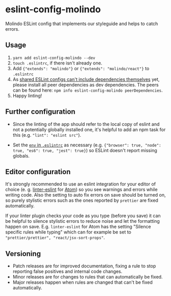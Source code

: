 # eslint-config-molindo

Molindo ESLint config that implements our styleguide and helps to catch errors.

## Usage

1. `yarn add eslint-config-molindo --dev`
2. `touch .eslintrc`, if there isn't already one.
3. Add `{"extends": "molindo"}` or `{"extends": "molindo/react"}` to `.eslintrc`
4. As [shared ESLint configs can't include dependencies themselves](https://github.com/eslint/eslint/issues/3458) yet, please install all peer dependencies as dev dependencies. The peers can be found here: `npm info eslint-config-molindo peerDependencies`.
5. Happy linting!

## Further configuration

 - Since the linting of the app should refer to the local copy of eslint and not a potentially globally installed one, it's helpful to add an npm task for this (e.g. `"lint": "eslint src"`).

 - Set the [`env` in `.eslintrc`](https://eslint.org/docs/user-guide/configuring#specifying-environments) as necessary (e.g. `{"browser": true, "node": true, "es6": true, "jest": true}`) so ESLint doesn't report missing globals.

## Editor configuration

It's strongly recommended to use an eslint integration for your editor of choice (e. g. [linter-eslint](https://atom.io/packages/linter-eslint) for [Atom](https://atom.io/)) so you see warnings and errors while writing code. Also the setting to auto fix errors on save should be turned on, so purely stylistic errors such as the ones reported by `prettier` are fixed automatically.

If your linter plugin checks your code as you type (before you save) it can be helpful to silence stylistic errors to reduce noise and let the formatting happen on save. E.g. `linter-eslint` for Atom has the setting "Silence specific rules while typing" which can for example be set to `"prettier/prettier", "react/jsx-sort-props"`.

## Versioning

 - Patch releases are for improved documentation, fixing a rule to stop reporting false positives and internal code changes.
 - Minor releases are for changes to rules that can automatically be fixed.
 - Major releases happen when rules are changed that can't be fixed automatically.
